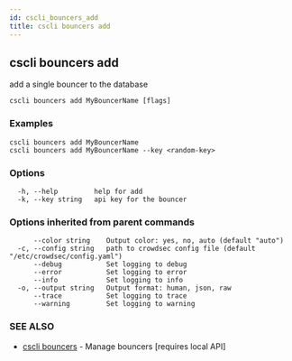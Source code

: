 ```yaml
---
id: cscli_bouncers_add
title: cscli bouncers add
---
```

## cscli bouncers add

add a single bouncer to the database

```
cscli bouncers add MyBouncerName [flags]
```

### Examples

```
cscli bouncers add MyBouncerName
cscli bouncers add MyBouncerName --key <random-key>
```

### Options

```
  -h, --help         help for add
  -k, --key string   api key for the bouncer
```

### Options inherited from parent commands

```
      --color string    Output color: yes, no, auto (default "auto")
  -c, --config string   path to crowdsec config file (default "/etc/crowdsec/config.yaml")
      --debug           Set logging to debug
      --error           Set logging to error
      --info            Set logging to info
  -o, --output string   Output format: human, json, raw
      --trace           Set logging to trace
      --warning         Set logging to warning
```

### SEE ALSO

* [cscli bouncers](/cscli/cscli_bouncers.md)	 - Manage bouncers [requires local API]


